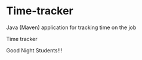 # Time-tracker
Java (Maven) application for tracking time on the job

Time tracker

Good Night Students!!!
